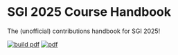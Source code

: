 



# SGI 2025 Course Handbook
The (unofficial) contributions handbook for SGI 2025!

[![build pdf](https://github.com/ToyTeX/SGI-Book_2025/actions/workflows/pdf.yml/badge.svg)](https://github.com/ToyTeX/SGI-Book_2025/actions/workflows/pdf.yml)
[![pdf](https://img.shields.io/badge/pdf-note-green)](https://github.com/ToyTeX/SGI-Book_2025/blob/build/main.pdf)
